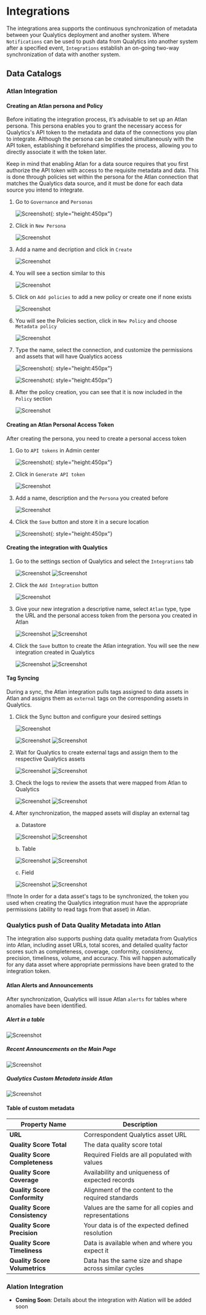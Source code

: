# Integrations

The integrations area supports the continuous synchronization of metadata between your Qualytics deployment and another system. 
Where `Notifications` can be used to push data from Qualytics into another system after a specified event, `Integrations` establish
an on-going two-way synchronization of data with another system.

## Data Catalogs

### Atlan Integration 

#### Creating an Atlan persona and Policy

Before initiating the integration process, it’s advisable to set up an Atlan persona. This persona enables you to grant the necessary access for Qualytics's API token to the metadata and data of the connections you plan to integrate. Although the persona can be created simultaneously with the API token, establishing it beforehand simplifies the process, allowing you to directly associate it with the token later.

Keep in mind that enabling Atlan for a data source requires that you first authorize the API token with access to the requisite metadata and data. This is done through policies set within the persona for the Atlan connection that matches the Qualytics data source, and it must be done for each data source you intend to integrate.

1. Go to `Governance` and `Personas`

    ![Screenshot](../../assets/integrations/atlan-governance-center.png){: style="height:450px"}

2. Click in `New Persona`

    ![Screenshot](../../assets/integrations/atlan-add-new-persona.png)

3. Add a name and decription and click in `Create`

    ![Screenshot](../../assets/integrations/atlan-create-new-persona.png)

4. You will see a section similar to this

    ![Screenshot](../../assets/integrations/atlan-new-persona-view.png)

5. Click on `Add policies` to add a new policy or create one if none exists

    ![Screenshot](../../assets/integrations/atlan-add-policies.png)

6. You will see the Policies section, click in `New Policy` and choose `Metadata policy`

    ![Screenshot](../../assets/integrations/atlan-new-policy-section.png)

7. Type the name, select the connection, and customize the permissions and assets that will have Qualytics access

    ![Screenshot](../../assets/integrations/atlan-policy-to-connection.png){: style="height:450px"}

    ![Screenshot](../../assets/integrations/atlan-metadata-policy-and-assets-configuration.png){: style="height:450px"}

8. After the policy creation, you can see that it is now included in the `Policy` section

    ![Screenshot](../../assets/integrations/atlan-policy-attached-to-persona.png)

#### Creating an Atlan Personal Access Token

After creating the persona, you need to create a personal access token

1. Go to `API tokens` in Admin center

    ![Screenshot](../../assets/integrations/atlan-admin-center.png){: style="height:450px"}

2. Click in `Generate API token`

    ![Screenshot](../../assets/integrations/atlan-generate-api-token.png)

3. Add a name, description and the `Persona` you created before

    ![Screenshot](../../assets/integrations/atlan-add-new-api-token.png)

4. Click the `Save` button and store it in a secure location

    ![Screenshot](../../assets/integrations/atlan-token-generated.png){: style="height:450px"}

#### Creating the integration with Qualytics

1. Go to the settings section of Qualytics and select the `Integrations` tab

    ![Screenshot](../../assets/integrations/qualytics-settings-section-light.png#only-light)
    ![Screenshot](../../assets/integrations/qualytics-settings-section-dark.png#only-dark)
    
2. Click the `Add Integration` button

    ![Screenshot](../../assets/integrations/qualytics-add-integration.png)

3. Give your new integration a descriptive name, select `Atlan` type, type the URL and the personal access token from the persona you created in Atlan

    ![Screenshot](../../assets/integrations/qualytics-add-atlan-integration-light.png#only-light)
    ![Screenshot](../../assets/integrations/qualytics-add-atlan-integration-dark.png#only-dark)

4. Click the `Save` button to create the Atlan integration. You will see the new integration created in Qualytics

    ![Screenshot](../../assets/integrations/qualytics-atlan-integration-created-light.png#only-light)
    ![Screenshot](../../assets/integrations/qualytics-atlan-integration-created-dark.png#only-dark)

#### Tag Syncing

During a sync, the Atlan integration pulls tags assigned to data assets in Atlan and assigns them as `external` tags on the corresponding assets in Qualytics. 

1. Click the Sync button and configure your desired settings
    
    ![Screenshot](../../assets/integrations/qualytics-sync-button.png)

    ![Screenshot](../../assets/integrations/qualytics-sync-modal-light.png#only-light)
    ![Screenshot](../../assets/integrations/qualytics-sync-modal-dark.png#only-dark)

2. Wait for Qualytics to create external tags and assign them to the respective Qualytics assets

    ![Screenshot](../../assets/integrations/qualytics-atlan-syncing-light.png#only-light)
    ![Screenshot](../../assets/integrations/qualytics-atlan-syncing-dark.png#only-dark)

3. Check the logs to review the assets that were mapped from Atlan to Qualytics

    ![Screenshot](../../assets/integrations/qualytics-atlan-logs-light.png#only-light)
    ![Screenshot](../../assets/integrations/qualytics-atlan-logs-dark.png#only-dark)

4. After synchronization, the mapped assets will display an external tag
    
    a. Datastore

    ![Screenshot](../../assets/integrations/qualytics-datastore-external-tag-light.png#only-light)
    ![Screenshot](../../assets/integrations/qualytics-datastore-external-tag-dark.png#only-dark)

    b. Table

    ![Screenshot](../../assets/integrations/qualytics-table-external-tag-light.png#only-light)
    ![Screenshot](../../assets/integrations/qualytics-table-external-tag-dark.png#only-dark)

    c. Field
    
    ![Screenshot](../../assets/integrations/qualytics-field-external-tag-light.png#only-light)
    ![Screenshot](../../assets/integrations/qualytics-field-external-tag-dark.png#only-dark)

!!!note
    In order for a data asset's tags to be synchronized, the token you used when creating the Qualytics integration must have the appropriate permissions (ability to read tags from that asset) in Atlan.
    

### Qualytics push of Data Quality Metadata into Atlan

The integration also supports pushing data quality metadata from Qualytics into Atlan, including asset URLs, total scores, and detailed quality factor scores such as completeness, coverage, conformity, consistency, precision, timeliness, volume, and accuracy.
This will happen automatically for any data asset where appropriate permissions have been grated to the integration token.

#### Atlan Alerts and Announcements

After synchronization, Qualytics will issue Atlan `alerts` for tables where anomalies have been identified.

##### Alert in a table

![Screenshot](../../assets/integrations/atlan-qualytics-table-notification.png)

##### Recent Announcements on the Main Page

![Screenshot](../../assets/integrations/atlan-qualytics-notification-announcements.png)

##### Qualytics Custom Metadata inside Atlan

![Screenshot](../../assets/integrations/atlan-qualytics-custom-metadata.png)

#### Table of custom metadata 

| Property Name                | Description |
|------------------------------|-------------|
| **URL**                      | Correspondent Qualytics asset URL |
| **Quality Score Total**      | The data quality score total |
| **Quality Score Completeness** | Required Fields are all populated with values |
| **Quality Score Coverage**     | Availability and uniqueness of expected records |
| **Quality Score Conformity**   | Alignment of the content to the required standards |
| **Quality Score Consistency**  | Values are the same for all copies and representations |
| **Quality Score Precision**    | Your data is of the expected defined resolution |
| **Quality Score Timeliness**   | Data is available when and where you expect it |
| **Quality Score Volumetrics**  | Data has the same size and shape across similar cycles |


### Alation Integration
- **Coming Soon**: Details about the integration with Alation will be added soon